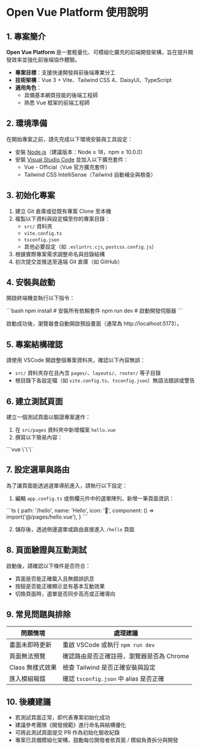 # Open Vue Platform 使用說明

## 1. 專案簡介

**Open Vue Platform** 是一套輕量化、可模組化擴充的前端開發架構，旨在提升開發效率並強化前後端協作體驗。

- **專案目標**：支援快速開發與前後端專業分工  
- **技術架構**：Vue 3 + Vite、Tailwind CSS 4、DaisyUI、TypeScript  
- **適用角色**：
  - 具備基本網頁技能的後端工程師
  - 熟悉 Vue 框架的前端工程師

## 2. 環境準備

在開始專案之前，請先完成以下環境安裝與工具設定：

- 安裝 [Node.js](https://nodejs.org/)（建議版本：Node ≥ 18，npm ≥ 10.0.0）
- 安裝 [Visual Studio Code](https://code.visualstudio.com/) 並加入以下擴充套件：
  - Vue - Official（Vue 官方擴充套件）
  - Tailwind CSS IntelliSense（Tailwind 自動補全與檢查）

## 3. 初始化專案

1. 建立 Git 倉庫或從既有專案 Clone 至本機
2. 複製以下資料與設定檔至你的專案目錄：
   - `src/` 資料夾
   - `vite.config.ts`
   - `tsconfig.json`
   - 其他必要設定（如 `.eslintrc.cjs`, `postcss.config.js`）
3. 根據實際專案需求調整命名與目錄結構
4. 初次提交並推送至遠端 Git 倉庫（如 GitHub）

## 4. 安裝與啟動

開啟終端機並執行以下指令：

\`\`\`bash
npm install       # 安裝所有依賴套件
npm run dev       # 啟動開發伺服器
\`\`\`

啟動成功後，瀏覽器會自動開啟預設畫面（通常為 http://localhost:5173）。

## 5. 專案結構確認

請使用 VSCode 開啟整個專案資料夾，確認以下內容無誤：

- `src/` 資料夾存在且內含 `pages/`、`layouts/`、`router/` 等子目錄
- 根目錄下各設定檔（如 `vite.config.ts`、`tsconfig.json`）無語法錯誤或警告

## 6. 建立測試頁面

建立一個測試頁面以驗證專案運作：

1. 在 `src/pages` 資料夾中新增檔案 `hello.vue`
2. 撰寫以下簡易內容：

\`\`\`vue
<template>
  <div class="p-4">
    <h1 class="text-xl font-bold">Hello Vue Platform!</h1>
    <button class="btn btn-primary mt-4">點我</button>
  </div>
</template>
\`\`\`

## 7. 設定選單與路由

為了讓頁面能透過選單導航進入，請執行以下設定：

1. 編輯 `app.config.ts` 或側欄元件中的選單陣列，新增一筆頁面資訊：

\`\`\`ts
{
  path: '/hello',
  name: 'Hello',
  icon: '🌟',
  component: () => import('@/pages/hello.vue'),
}
\`\`\`

2. 儲存後，透過側邊選單或路由直接進入 `/hello` 頁面

## 8. 頁面驗證與互動測試

啟動後，請確認以下條件是否符合：

- 頁面是否能正確載入且無錯誤訊息
- 按鈕是否能正確顯示並有基本互動效果
- 切換頁面時，選單是否同步高亮或正確導向

## 9. 常見問題與排除

| 問題情境           | 處理建議                             |
|--------------------|--------------------------------------|
| 畫面未即時更新     | 重啟 VSCode 或執行 `npm run dev`     |
| 頁面無法預覽       | 確認路由是否正確註冊，瀏覽器是否為 Chrome |
| Class 無樣式效果    | 檢查 Tailwind 是否正確安裝與設定     |
| 匯入模組報錯       | 確認 `tsconfig.json` 中 alias 是否正確 |

## 10. 後續建議

- 若測試頁面正常，即代表專案初始化成功
- 建議參考團隊《開發規範》進行命名與結構優化
- 可將此測試頁面提交 PR 作為初始化驗收紀錄
- 專案已具備模組化架構，鼓勵每位開發者依頁面 / 模組負責拆分與開發
